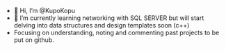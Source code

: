 - 👋 Hi, I’m @KupoKopu
- 🌱 I’m currently learning networking with SQL SERVER but will start delving into data structures and design templates soon (c++)
- Focusing on understanding, noting and commenting past projects to be put on github.

<!---
KupoKopu/KupoKopu is a ✨ special ✨ repository because its `README.md` (this file) appears on your GitHub profile.
You can click the Preview link to take a look at your changes.
--->
